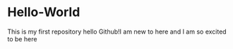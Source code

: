 # Hello-World
This is my first repository
 hello Github!I am new to here and I am so excited to be here
